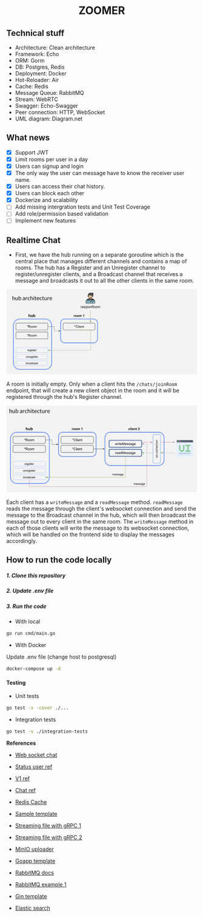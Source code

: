 <h1 align="center">ZOOMER</h1>

## **Technical stuff**

- Architecture: Clean architecture
- Framework: Echo
- ORM: Gorm
- DB: Postgres, Redis
- Deployment: Docker
- Hot-Reloader: Air
- Cache: Redis
- Message Queue: RabbitMQ
- Stream: WebRTC
- Swagger: Echo-Swagger
- Peer connection: HTTP, WebSocket
- UML diagram: Diagram.net

## **What news**

- [x] Support JWT
- [x] Limit rooms per user in a day
- [x] Users can signup and login
- [x] The only way the user can message have to know the receiver user name.
- [x] Users can access their chat history.
- [x] Users can block each other
- [x] Dockerize and scalability
- [ ] Add missing intergration tests and Unit Test Coverage
- [ ] Add role/permission based validation
- [ ] Implement new features

## **Realtime Chat**

- First, we have the hub running on a separate goroutine which is the central place that manages different channels and contains a map of rooms. The hub has a Register and an Unregister channel to register/unregister clients, and a Broadcast channel that receives a message and broadcasts it out to all the other clients in the same room.

![Client joins room](/public/join_room.jpg)

A room is initially empty. Only when a client hits the `/chats/joinRoom` endpoint, that will create a new client object in the room and it will be registered through the hub's Register channel.

![Chat flow](/public/chat_flow.jpg)

Each client has a `writeMessage` and a `readMessage` method. `readMessage` reads the message through the client's websocket connection and send the message to the Broadcast channel in the hub, which will then broadcast the message out to every client in the same room. The `writeMessage` method in each of those clients will write the message to its websocket connection, which will be handled on the frontend side to display the messages accordingly.

## **How to run the code locally**

##### 1. Clone this repository

##### 2. Update .env file

##### 3. Run the code

- With local

```bash
go run cmd/main.go
```

- With Docker

Update .env file (change host to postgresql)

```bash
docker-compose up -d
```

#### **Testing**

- Unit tests

```bash
go test -v -cover ./...
```

- Integration tests

```bash
go test -v ./integration-tests
```

**References**

- [Web socket chat](https://www.youtube.com/watch?v=W9SuX9c40s8)

- [Status user ref](https://anonystick.com/blog-developer/check-user-online-hay-offline-nhu-facebook-voi-1-dong-code-javascript-2020112018731223)

- [V1 ref](https://www.thepolyglotdeveloper.com/2016/12/create-real-time-chat-app-golang-angular-2-websockets/)

- [Chat ref](https://github.com/ong-gtp/go-chat)

- [Redis Cache](https://dev.to/aseemwangoo/using-redis-for-caching-2022-2og5)

- [Sample template](https://github.dev/dzungtran/echo-rest-api)

- [Streaming file with gRPC 1](http://www.inanzzz.com/index.php/post/152g/transferring-files-with-grpc-client-side-streams-using-golang)

- [Streaming file with gRPC 2](https://dev.to/techschoolguru/upload-file-in-chunks-with-client-streaming-grpc-golang-4loc)

- [MinIO uploader](https://dev.to/minhblues/easy-file-uploads-in-go-fiber-with-minio-393c)

- [Goapp template](https://github.com/bnkamalesh/goapp)

- [RabbitMQ docs](https://topdev.vn/blog/ket-noi-amqp-client-voi-rabbitmq-server/)

- [RabbitMQ example 1](https://github.com/lakhinsu/rabbitmq-go-example)

- [Gin template](https://github.com/lakhinsu/gin-boilerplate)

- [Elastic search](https://github.dev/NooBeeID/simple-go-search/tree/develop)
